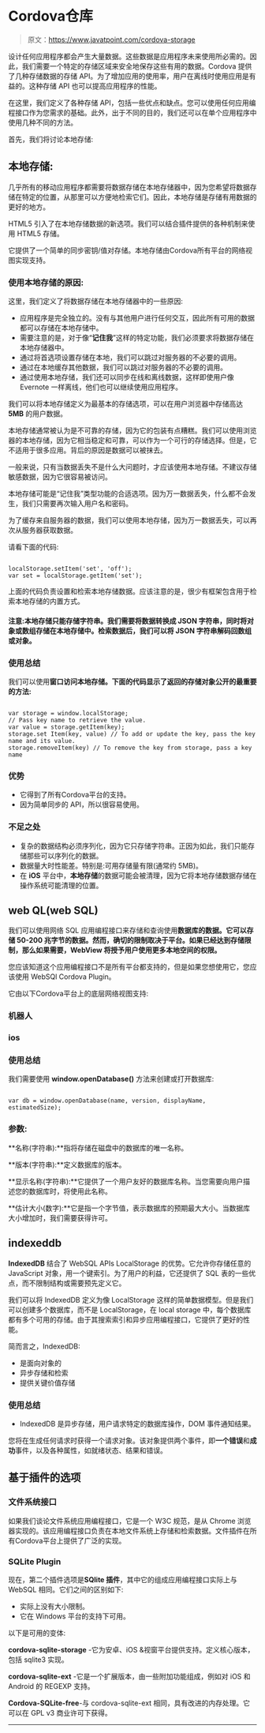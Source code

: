 # Cordova仓库

> 原文：<https://www.javatpoint.com/cordova-storage>

设计任何应用程序都会产生大量数据。这些数据是应用程序未来使用所必需的。因此，我们需要一个特定的存储区域来安全地保存这些有用的数据。Cordova 提供了几种存储数据的存储 API。为了增加应用的使用率，用户在离线时使用应用是有益的。这种存储 API 也可以提高应用程序的性能。

在这里，我们定义了各种存储 API，包括一些优点和缺点。您可以使用任何应用编程接口作为您需求的基础。此外，出于不同的目的，我们还可以在单个应用程序中使用几种不同的方法。

首先，我们将讨论本地存储:

## 本地存储:

几乎所有的移动应用程序都需要将数据存储在本地存储器中，因为您希望将数据存储在特定的位置，从那里可以方便地检索它们。因此，本地存储是存储有用数据的更好的地方。

HTML5 引入了在本地存储数据的新选项。我们可以结合插件提供的各种机制来使用 HTML5 存储。

它提供了一个简单的同步密钥/值对存储。本地存储由Cordova所有平台的网络视图实现支持。

### 使用本地存储的原因:

这里，我们定义了将数据存储在本地存储器中的一些原因:

*   应用程序是完全独立的。没有与其他用户进行任何交互，因此所有可用的数据都可以存储在本地存储中。
*   需要注意的是，对于像“**记住我**”这样的特定功能，我们必须要求将数据存储在本地存储器中。
*   通过将首选项设置存储在本地，我们可以跳过对服务器的不必要的调用。
*   通过在本地缓存其他数据，我们可以跳过对服务器的不必要的调用。
*   通过使用本地存储，我们还可以同步在线和离线数据，这样即使用户像 Evernote 一样离线，他们也可以继续使用应用程序。

我们可以将本地存储定义为最基本的存储选项，可以在用户浏览器中存储高达 **5MB** 的用户数据。

本地存储通常被认为是不可靠的存储，因为它的包装有点糟糕。我们可以使用浏览器的本地存储，因为它相当稳定和可靠，可以作为一个可行的存储选择。但是，它不适用于很多应用。背后的原因是数据可以被抹去。

一般来说，只有当数据丢失不是什么大问题时，才应该使用本地存储。不建议存储敏感数据，因为它很容易被访问。

本地存储可能是“记住我”类型功能的合适选项。因为万一数据丢失，什么都不会发生，我们只需要再次输入用户名和密码。

为了缓存来自服务器的数据，我们可以使用本地存储，因为万一数据丢失，可以再次从服务器获取数据。

请看下面的代码:

```

localStorage.setItem('set', 'off');
var set = localStorage.getItem('set');

```

上面的代码负责设置和检索本地存储数据。应该注意的是，很少有框架包含用于检索本地存储的内置方式。

#### 注意:本地存储只能存储字符串。我们需要将数据转换成 JSON 字符串，同时将对象或数组存储在本地存储中。检索数据后，我们可以将 JSON 字符串解码回数组或对象。

### 使用总结

我们可以使用**窗口访问本地存储。下面的代码显示了返回的存储对象公开的最重要的方法:**

```

var storage = window.localStorage;
// Pass key name to retrieve the value.
var value = storage.getItem(key);   
storage.set	Item(key, value) // To add or update the key, pass the key name and its value.
storage.removeItem(key) // To remove the key from storage, pass a key name 

```

### 优势

*   它得到了所有Cordova平台的支持。
*   因为简单同步的 API，所以很容易使用。

### 不足之处

*   复杂的数据结构必须序列化，因为它只存储字符串。正因为如此，我们只能存储那些可以序列化的数据。
*   数据量大时性能差。特别是:可用存储量有限(通常约 5MB)。
*   在 **iOS** 平台中，**本地存储**的数据可能会被清理，因为它将本地存储数据存储在操作系统可能清理的位置。

## web QL(web SQL)

我们可以使用网络 SQL 应用编程接口来存储和查询使用**数据库的数据。它可以存储 50-200 兆字节的数据。然而，确切的限制取决于平台。如果已经达到存储限制，那么如果需要，WebView 将授予用户使用更多本地空间的权限。**

您应该知道这个应用编程接口不是所有平台都支持的，但是如果您想使用它，您应该使用 WebSQl Cordova Plugin。

它由以下Cordova平台上的底层网络视图支持:

### 机器人

### ios

### 使用总结

我们需要使用 **window.openDatabase()** 方法来创建或打开数据库:

```

var db = window.openDatabase(name, version, displayName, estimatedSize);

```

### 参数:

**名称(字符串):**指将存储在磁盘中的数据库的唯一名称。

**版本(字符串):**定义数据库的版本。

**显示名称(字符串):**它提供了一个用户友好的数据库名称。当您需要向用户描述您的数据库时，将使用此名称。

**估计大小(数字):**它是指一个字节值，表示数据库的预期最大大小。当数据库大小增加时，我们需要获得许可。

## indexeddb

**IndexedDB** 结合了 WebSQL APIs LocalStorage 的优势。它允许你存储任意的 JavaScript 对象，用一个键索引。为了用户的利益，它还提供了 SQL 表的一些优点，而不限制结构或需要预先定义它。

我们可以将 IndexedDB 定义为像 LocalStorage 这样的简单数据模型。但是我们可以创建多个数据库，而不是 LocalStorage，在 local storage 中，每个数据库都有多个可用的存储。由于其搜索索引和异步应用编程接口，它提供了更好的性能。

简而言之，IndexedDB:

*   是面向对象的
*   异步存储和检索
*   提供关键价值存储

### 使用总结

*   IndexedDB 是异步存储，用户请求特定的数据库操作，DOM 事件通知结果。

您将在生成任何请求时获得一个请求对象。该对象提供两个事件，即**一个错误**和**成功**事件，以及各种属性，如就绪状态、结果和错误。

## 基于插件的选项

### 文件系统接口

如果我们谈论文件系统应用编程接口，它是一个 W3C 规范，是从 Chrome 浏览器实现的。该应用编程接口负责在本地文件系统上存储和检索数据。文件插件在所有Cordova平台上提供了广泛的实现。

### SQLite Plugin

现在，第二个插件选项是**SQlite 插件**，其中它的组成应用编程接口实际上与 WebSQL 相同。它们之间的区别如下:

*   实际上没有大小限制。
*   它在 Windows 平台的支持下可用。

以下是可用的变体:

**cordova-sqlite-storage** -它为安卓、iOS &视窗平台提供支持。定义核心版本，包括 sqlite3 实现。

**cordova-sqlite-ext** -它是一个扩展版本，由一些附加功能组成，例如对 iOS 和 Android 的 REGEXP 支持。

**Cordova-SQLite-free**-与 cordova-sqlite-ext 相同，具有改进的内存处理。它可以在 GPL v3 商业许可下获得。

* * *